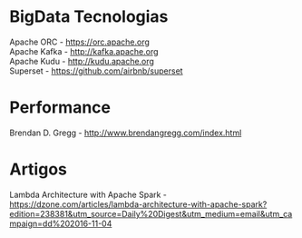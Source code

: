 # BigData Tecnologias

Apache ORC - https://orc.apache.org<br>
Apache Kafka - http://kafka.apache.org<br>
Apache Kudu - http://kudu.apache.org<br>
Superset - https://github.com/airbnb/superset<br>

# Performance

Brendan D. Gregg - http://www.brendangregg.com/index.html

# Artigos

Lambda Architecture with Apache Spark - https://dzone.com/articles/lambda-architecture-with-apache-spark?edition=238381&utm_source=Daily%20Digest&utm_medium=email&utm_campaign=dd%202016-11-04
